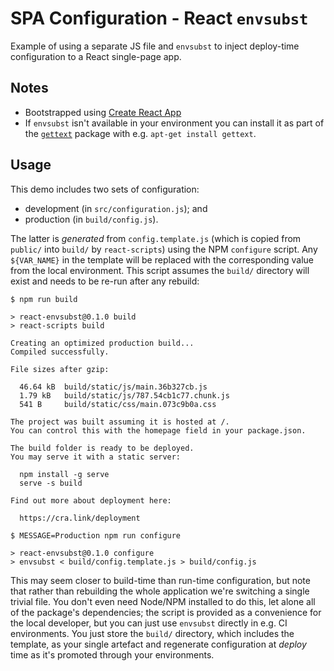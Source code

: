 # SPA Configuration - React `envsubst`

Example of using a separate JS file and `envsubst` to inject deploy-time configuration to a React single-page app.

## Notes

- Bootstrapped using [Create React App]
- If `envsubst` isn't available in your environment you can install it as part of the [`gettext`][gettext] package with
  e.g. `apt-get install gettext`.

## Usage

This demo includes two sets of configuration:

- development (in `src/configuration.js`); and
- production (in `build/config.js`).

The latter is _generated_ from `config.template.js` (which is copied from `public/` into `build/` by `react-scripts`)
using the NPM `configure` script. Any `${VAR_NAME}` in the template will be replaced with the corresponding value from
the local environment. This script assumes the `build/` directory will exist and needs to be re-run after any rebuild:

```shell
$ npm run build

> react-envsubst@0.1.0 build
> react-scripts build

Creating an optimized production build...
Compiled successfully.

File sizes after gzip:

  46.64 kB  build/static/js/main.36b327cb.js
  1.79 kB   build/static/js/787.54cb1c77.chunk.js
  541 B     build/static/css/main.073c9b0a.css

The project was built assuming it is hosted at /.
You can control this with the homepage field in your package.json.

The build folder is ready to be deployed.
You may serve it with a static server:

  npm install -g serve
  serve -s build

Find out more about deployment here:

  https://cra.link/deployment

$ MESSAGE=Production npm run configure

> react-envsubst@0.1.0 configure
> envsubst < build/config.template.js > build/config.js

```

This may seem closer to build-time than run-time configuration, but note that rather than rebuilding the whole
application we're switching a single trivial file. You don't even need Node/NPM installed to do this, let alone all of
the package's dependencies; the script is provided as a convenience for the local developer, but you can just use
`envsubst` directly in e.g. CI environments. You just store the `build/` directory, which includes the template, as
your single artefact and regenerate configuration at _deploy_ time as it's promoted through your environments.

[Create React App]: https://create-react-app.dev/
[gettext]: https://www.gnu.org/software/gettext/

